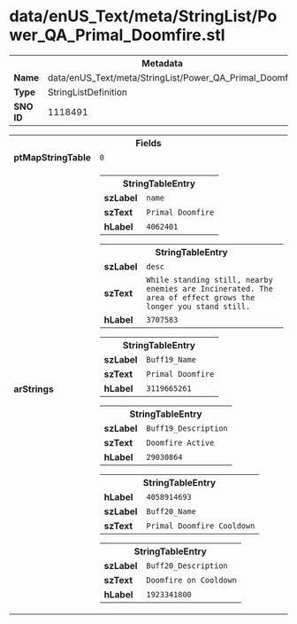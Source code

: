 <h1>data/enUS_Text/meta/StringList/Power_QA_Primal_Doomfire.stl</h1><table><tr><th colspan="100%">Metadata</th></tr><tr><td><b>Name</b></td><td>data/enUS_Text/meta/StringList/Power_QA_Primal_Doomfire.stl</td></tr><tr><td><b>Type</b></td><td>StringListDefinition</td></tr><tr><td><b>SNO ID</b></td><td>1118491</td></tr></table>

<table><tr><th colspan="100%">Fields</th></tr><tr><td><b>ptMapStringTable</b></td><td><code>0</code></td></tr><tr><td><b>arStrings</b></td><td><table><tr><th colspan="100%">StringTableEntry</th></tr><tr><td><b>szLabel</b></td><td><code>name</code></td></tr><tr><td><b>szText</b></td><td><code>Primal Doomfire</code></td></tr><tr><td><b>hLabel</b></td><td><code>4062401</code></td></tr></table>


<table><tr><th colspan="100%">StringTableEntry</th></tr><tr><td><b>szLabel</b></td><td><code>desc</code></td></tr><tr><td><b>szText</b></td><td><code>While standing still, nearby enemies are Incinerated. The area of effect grows the longer you stand still.</code></td></tr><tr><td><b>hLabel</b></td><td><code>3707583</code></td></tr></table>


<table><tr><th colspan="100%">StringTableEntry</th></tr><tr><td><b>szLabel</b></td><td><code>Buff19_Name</code></td></tr><tr><td><b>szText</b></td><td><code>Primal Doomfire</code></td></tr><tr><td><b>hLabel</b></td><td><code>3119665261</code></td></tr></table>


<table><tr><th colspan="100%">StringTableEntry</th></tr><tr><td><b>szLabel</b></td><td><code>Buff19_Description</code></td></tr><tr><td><b>szText</b></td><td><code>Doomfire Active</code></td></tr><tr><td><b>hLabel</b></td><td><code>29030864</code></td></tr></table>


<table><tr><th colspan="100%">StringTableEntry</th></tr><tr><td><b>hLabel</b></td><td><code>4058914693</code></td></tr><tr><td><b>szLabel</b></td><td><code>Buff20_Name</code></td></tr><tr><td><b>szText</b></td><td><code>Primal Doomfire Cooldown</code></td></tr></table>


<table><tr><th colspan="100%">StringTableEntry</th></tr><tr><td><b>szLabel</b></td><td><code>Buff20_Description</code></td></tr><tr><td><b>szText</b></td><td><code>Doomfire on Cooldown</code></td></tr><tr><td><b>hLabel</b></td><td><code>1923341800</code></td></tr></table>


</td></tr></table>

